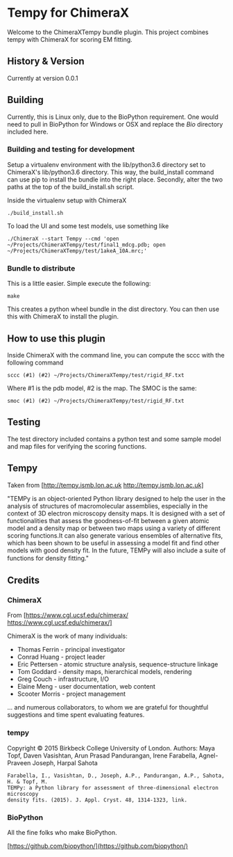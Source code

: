 # Tempy for ChimeraX

Welcome to the ChimeraXTempy bundle plugin. This project combines tempy with ChimeraX for scoring EM fitting.

## History & Version
Currently at version 0.0.1

## Building

Currently, this is Linux only, due to the BioPython requirement. One would need to pull in BioPython for Windows or OSX and replace the *Bio* directory included here. 

### Building and testing for development

Setup a virtualenv environment with the lib/python3.6 directory set to ChimeraX's lib/python3.6 directory. This way, the build_install command can use pip to install the bundle into the right place. Secondly, alter the two paths at the top of the build_install.sh script.

Inside the virtualenv setup with ChimeraX

    ./build_install.sh

To load the UI and some test models, use something like

    ./ChimeraX --start Tempy --cmd 'open ~/Projects/ChimeraXTempy/test/final1_mdcg.pdb; open ~/Projects/ChimeraXTempy/test/1akeA_10A.mrc;'

### Bundle to distribute

This is a little easier. Simple execute the following:

    make

This creates a python wheel bundle in the dist directory. You can then use this with ChimeraX to install the plugin.

## How to use this plugin

Inside ChimeraX with the command line, you can compute the sccc with the following command

    sccc (#1) (#2) ~/Projects/ChimeraXTempy/test/rigid_RF.txt

Where #1 is the pdb model, #2 is the map. The SMOC is the same:

    smoc (#1) (#2) ~/Projects/ChimeraXTempy/test/rigid_RF.txt

## Testing

The test directory included contains a python test and some sample model and map files for verifying the scoring functions.

## Tempy

Taken from [http://tempy.ismb.lon.ac.uk http://tempy.ismb.lon.ac.uk] 

"TEMPy is an object-oriented Python library designed to help the user in the analysis of structures of macromolecular assemblies, especially in the context of 3D electron microscopy density maps. It is designed with a set of functionalities that assess the goodness-of-fit between a given atomic model and a density map or between two maps using a variety of different scoring functions.It can also generate various ensembles of alternative fits, which has been shown to be useful in assessing a model fit and find other models with good density fit. In the future, TEMPy will also include a suite of functions for density ﬁtting."


## Credits

### ChimeraX

From [https://www.cgl.ucsf.edu/chimerax/ https://www.cgl.ucsf.edu/chimerax/]

ChimeraX is the work of many individuals:

- Thomas Ferrin - principal investigator
- Conrad Huang - project leader
- Eric Pettersen - atomic structure analysis, sequence-structure linkage
- Tom Goddard - density maps, hierarchical models, rendering
- Greg Couch - infrastructure, I/O
- Elaine Meng - user documentation, web content
- Scooter Morris - project management 

... and numerous collaborators, to whom we are grateful for thoughtful suggestions and time spent evaluating features. 

### tempy
Copyright © 2015 Birkbeck College University of London.
Authors: Maya Topf, Daven Vasishtan, Arun Prasad Pandurangan, Irene Farabella, Agnel-Praveen Joseph, Harpal Sahota

    Farabella, I., Vasishtan, D., Joseph, A.P., Pandurangan, A.P., Sahota, H. & Topf, M.
    TEMPy: a Python library for assessment of three-dimensional electron microscopy 
    density fits. (2015). J. Appl. Cryst. 48, 1314-1323, link.

### BioPython

All the fine folks who make BioPython.

[https://github.com/biopython/](https://github.com/biopython/)
